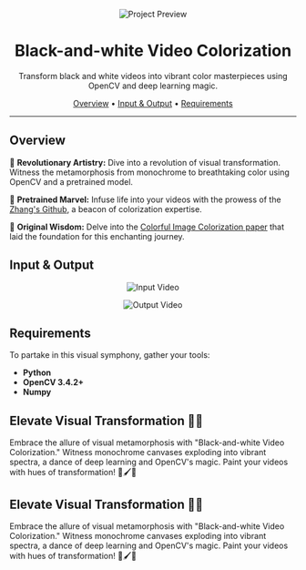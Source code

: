 <!-- Black-and-white-video-colorization README -->

<p align="center">
  <img src="project-preview.jpg" alt="Project Preview"/>
</p>

<h1 align="center">Black-and-white Video Colorization</h1>

<p align="center">
  Transform black and white videos into vibrant color masterpieces using OpenCV and deep learning magic.
</p>

<div align="center">
  <a href="#overview">Overview</a> •
  <a href="#input-output">Input & Output</a> •
  <a href="#requirements">Requirements</a>
</div>

---

## Overview

🎨 **Revolutionary Artistry:** Dive into a revolution of visual transformation. Witness the metamorphosis from monochrome to breathtaking color using OpenCV and a pretrained model.

🚀 **Pretrained Marvel:** Infuse life into your videos with the prowess of the [Zhang's Github](https://github.com/richzhang/colorization), a beacon of colorization expertise.

📖 **Original Wisdom:** Delve into the [Colorful Image Colorization paper](https://arxiv.org/pdf/1603.08511.pdf) that laid the foundation for this enchanting journey.

## Input & Output

<p align="center">
  <img src="https://github.com/imzndp/Black-and-white-video-colorization/blob/master/img/input.gif" alt="Input Video"/>
</p>

<p align="center">
  <img src="https://github.com/imzndp/Black-and-white-video-colorization/blob/master/img/output.gif" alt="Output Video"/>
</p>

## Requirements

To partake in this visual symphony, gather your tools:

- **Python**
- **OpenCV 3.4.2+**
- **Numpy**

## Elevate Visual Transformation 🌈🎥

Embrace the allure of visual metamorphosis with "Black-and-white Video Colorization." Witness monochrome canvases exploding into vibrant spectra, a dance of deep learning and OpenCV's magic. Paint your videos with hues of transformation! 🎨🖌️🚀
<!-- Black-and-white-video-colorization README -->

## Elevate Visual Transformation 🌈🎥

Embrace the allure of visual metamorphosis with "Black-and-white Video Colorization." Witness monochrome canvases exploding into vibrant spectra, a dance of deep learning and OpenCV's magic. Paint your videos with hues of transformation! 🎨🖌️🚀
